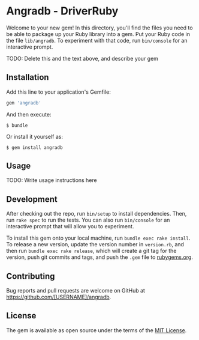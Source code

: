 # Angradb - DriverRuby

Welcome to your new gem! In this directory, you'll find the files you need to be able to package up your Ruby library into a gem. Put your Ruby code in the file `lib/angradb`. To experiment with that code, run `bin/console` for an interactive prompt.

TODO: Delete this and the text above, and describe your gem

## Installation

Add this line to your application's Gemfile:

```ruby
gem 'angradb'
```

And then execute:

    $ bundle

Or install it yourself as:

    $ gem install angradb

## Usage

TODO: Write usage instructions here

## Development

After checking out the repo, run `bin/setup` to install dependencies. Then, run `rake spec` to run the tests. You can also run `bin/console` for an interactive prompt that will allow you to experiment.

To install this gem onto your local machine, run `bundle exec rake install`. To release a new version, update the version number in `version.rb`, and then run `bundle exec rake release`, which will create a git tag for the version, push git commits and tags, and push the `.gem` file to [rubygems.org](https://rubygems.org).

## Contributing

Bug reports and pull requests are welcome on GitHub at https://github.com/[USERNAME]/angradb.

## License

The gem is available as open source under the terms of the [MIT License](https://opensource.org/licenses/MIT).
